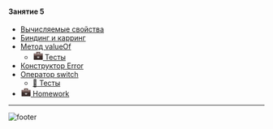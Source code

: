 [footer]: https://github.com/garevna/js-course/raw/master/images/a-level-ico.png?raw=true
[me30]: https://raw.githubusercontent.com/garevna/a-level-js-lessons/master/ico/myPhoto-30.png "Ⓒ Irina Fylyppova ( garevna ) 2019"
[hw-20]: https://raw.githubusercontent.com/garevna/a-level-js-lessons/master/ico/briefcase-20.png

#### Занятие 5

* [Вычисляемые свойства](../md/get-and-set.md)
* [Биндинг и карринг](../md/call-apply-bind.md)
* [Метод valueOf](../md/valueOf.md)
    * [![hw-20] Тесты](https://garevna.github.io/js-quiz/#valueOf)
* [Конструктор Error](../md/Error.md)
* [Оператор switch](../md/switch.md)
    * [:briefcase: Тесты](https://garevna.github.io/js-quiz/#switch)
* [![hw-20] Homework](../md/hw-05.md)

_________________________________________________________________________

![footer]
